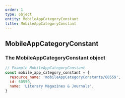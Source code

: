 ```yaml
---
order: 1
type: object
entity: MobileAppCategoryConstant
title: MobileAppCategoryConstant
---
```


## MobileAppCategoryConstant

### The MobileAppCategoryConstant object

```javascript
// Example MobileAppCategoryConstant
const mobile_app_category_constant = {
  resource_name: 'mobileAppCategoryConstants/60559',
  id: 60559,
  name: 'Literary Magazines & Journals',
}
```
